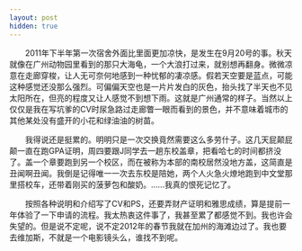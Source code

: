 ```yaml
---
layout: post
hidden: true
---
```

　　2011年下半年第一次宿舍外面比里面更加凉快，是发生在9月20号的事。秋天就像在广州动物园里看到的那只大海龟，一个大浪打过来，就别想再翻身。微微凉意在走廊穿梭，让人无可奈何地感到一种忧郁的凄凉感。假若天空要是蓝点，可能这种感觉还没那么强烈。可偏偏天空也是一片片发白的灰色，抬头找了半天也不见太阳所在，但亮的程度又让人感觉不到想下雨。这就是广州通常的样子。当然以上仅仅是我在写坑爹的CV时尿急路过走廊瞥一眼而看到的景色，并不意味着城市的其他某处没有盛开的小花和绿油油的树苗。

　　我得说还是挺累的。明明只是一次交换竟然需要这么多劳什子。这几天屁颠屁颠一直在跑GPA证明，周四要跟J同学去一趟东校盖章，把看哈七的时间都挤没了。盖一个章要跑到另一个校区，而在被称为本部的南校居然没地方盖，这简直是丑闻啊丑闻。我倒是记得唯一一次去东校是陪她，两个人火急火燎地跑到中文堂那里搭校车，还带着刚买的菠萝包和酸奶。……我真的恨死记忆了。

　　按照各种说明和介绍写了CV和PS，还要弄财产证明和雅思成绩，算是提前一年体验了一下申请的流程。我太热衷这件事了，我甚至累了都感觉不到。我也许会失望的。但是说不定呢，说不定2012年的春节我就在加州的海滩边过了。我也要去维加斯，不就是一个电影镜头么，谁找不到呢。